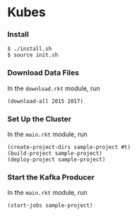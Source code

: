 # Kubes

### Install

```
$ ./install.sh
$ source init.sh
```

### Download Data Files

In the `download.rkt` module, run

```racket
(download-all 2015 2017)
```

### Set Up the Cluster

In the `main.rkt` module, run

```racket
(create-project-dirs sample-project #t)
(build-project sample-project)
(deploy-project sample-project)
```

### Start the Kafka Producer

In the `main.rkt` module, run

```racket
(start-jobs sample-project)
```
